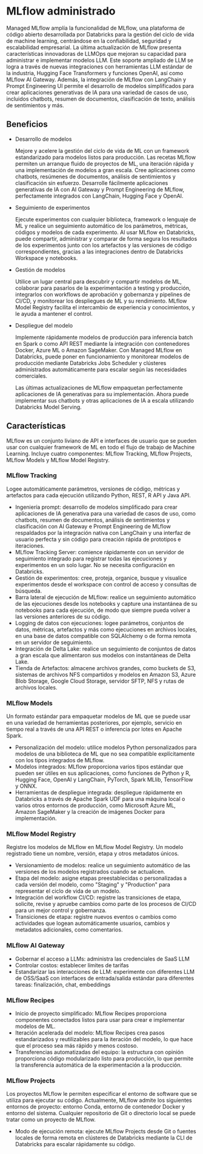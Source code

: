 # MLflow administrado

Managed MLflow amplía la funcionalidad de MLflow, una plataforma de código abierto desarrollada por Databricks para la gestión del ciclo de vida de machine learning, centrándose en la confiabilidad, seguridad y escalabilidad empresarial. La última actualización de MLflow presenta características innovadoras de LLMOps que mejoran su capacidad para administrar e implementar modelos LLM. Este soporte ampliado de LLM se logra a través de nuevas integraciones con herramientas LLM estándar de la industria, Hugging Face Transformers y funciones OpenAI, así como MLflow AI Gateway. Además, la integración de MLflow con LangChain y Prompt Engineering UI permite el desarrollo de modelos simplificados para crear aplicaciones generativas de IA para una variedad de casos de uso, incluidos chatbots, resumen de documentos, clasificación de texto, análisis de sentimientos y más.

## Beneficios

- Desarrollo de modelos

  Mejore y acelere la gestión del ciclo de vida de ML con un framework estandarizado para modelos listos para producción. Las recetas MLflow  permiten un arranque fluido de proyectos de ML, una iteración rápida y una implementación de modelos a gran escala. Cree aplicaciones como chatbots, resúmenes de documentos, análisis de sentimientos y clasificación sin esfuerzo. Desarrolle fácilmente aplicaciones generativas de IA con AI Gateway y Prompt Engineering de MLflow, perfectamente integrados con LangChain, Hugging Face y OpenAI.

- Seguimiento de experimentos

  Ejecute experimentos con cualquier biblioteca, framework o lenguaje de ML y realice un seguimiento automático de los parámetros, métricas, códigos y modelos de cada experimento. Al usar MLflow en Databricks, puede compartir, administrar y comparar de forma segura los resultados de los experimentos junto con los artefactos y las versiones de código correspondientes, gracias a las integraciones dentro de Databricks Workspace y notebooks.

- Gestión de modelos

  Utilice un lugar central para descubrir y compartir modelos de ML, colaborar para pasarlos de la experimentación a testing y producción, integrarlos con workflows de aprobación y gobernanza y pipelines de CI/CD, y monitorear los despliegues de ML y su rendimiento. MLflow Model Registry facilita el intercambio de experiencia y conocimientos, y le ayuda a mantener el control.

- Despliegue del modelo

  Implemente rápidamente modelos de producción para inferencia batch en Spark o como API REST mediante la integración con contenedores Docker, Azure ML o Amazon SageMaker. Con Managed MLflow en Databricks, puede poner en funcionamiento y monitorear modelos de producción mediante Databricks Jobs Scheduler y clústeres administrados automáticamente para escalar según las necesidades comerciales.

  Las últimas actualizaciones de MLflow empaquetan perfectamente aplicaciones de IA generativas para su implementación. Ahora puede implementar sus chatbots y otras aplicaciones de IA a escala utilizando Databricks Model Serving.

## Características

MLflow es un conjunto liviano de API e interfaces de usuario que se pueden usar con cualquier framework de ML en todo el flujo de trabajo de Machine Learning. Incluye cuatro componentes: MLflow Tracking, MLflow Projects, MLflow Models y MLflow Model Registry.

### MLflow Tracking

Logee automáticamente parámetros, versiones de código, métricas y artefactos para cada ejecución utilizando Python, REST, R API y Java API.

- Ingeniería prompt: desarrollo de modelos simplificado para crear aplicaciones de IA generativa para una variedad de casos de uso, como chatbots, resumen de documentos, análisis de sentimientos y clasificación con AI Gateway e Prompt Engineering de MLflow respaldados por la integración nativa con LangChain y una interfaz de usuario perfecta y sin código para creación rápida de prototipos e iteraciones.
- MLflow Tracking Server: comience rápidamente con un servidor de seguimiento integrado para registrar todas las ejecuciones y experimentos en un solo lugar. No se necesita configuración en Databricks.
- Gestión de experimentos: cree, proteja, organice, busque y visualice experimentos desde el workspace con control de acceso y consultas de búsqueda.
- Barra lateral de ejecución de MLflow: realice un seguimiento automático de las ejecuciones desde los notebooks y capture una instantánea de su notebooks para cada ejecución, de modo que siempre pueda volver a las versiones anteriores de su código.
- Logging de datos con ejecuciones: logee parámetros, conjuntos de datos, métricas, artefactos y más como ejecuciones en archivos locales, en una base de datos compatible con SQLAlchemy o de forma remota en un servidor de seguimiento.
- Integración de Delta Lake: realice un seguimiento de conjuntos de datos a gran escala que alimentaron sus modelos con instantáneas de Delta Lake.
- Tienda de Artefactos: almacene archivos grandes, como buckets de S3, sistemas de archivos NFS compartidos y modelos en Amazon S3, Azure Blob Storage, Google Cloud Storage, servidor SFTP, NFS y rutas de archivos locales.

### MLflow Models

Un formato estándar para empaquetar modelos de ML que se puede usar en una variedad de herramientas posteriores, por ejemplo, servicio en tiempo real a través de una API REST o inferencia por lotes en Apache Spark.

- Personalización del modelo: utilice modelos Python personalizados para modelos de una biblioteca de ML que no sea compatible explícitamente con los tipos integrados de MLflow.
- Modelos integrados: MLflow proporciona varios tipos estándar que pueden ser útiles en sus aplicaciones, como funciones de Python y R, Hugging Face, OpenAI y LangChain, PyTorch, Spark MLlib, TensorFlow y ONNX.
- Herramientas de despliegue integrada: despliegue rápidamente en Databricks a través de Apache Spark UDF para una máquina local o varios otros entornos de producción, como Microsoft Azure ML, Amazon SageMaker y la creación de imágenes Docker para implementación.

### MLflow Model Registry

Registre los modelos de MLflow en MLflow Model Registry. Un modelo registrado tiene un nombre, versión, etapa y otros metadatos únicos.

- Versionamiento de modelos: realice un seguimiento automático de las versiones de los modelos registrados cuando se actualicen.
- Etapa del modelo: asigne etapas preestablecidas o personalizadas a cada versión del modelo, como "Staging" y "Production" para representar el ciclo de vida de un modelo.
- Integración del workflow CI/CD: registre las transiciones de etapa, solicite, revise y apruebe cambios como parte de los procesos de CI/CD para un mejor control y gobernanza.
- Transiciones de etapa: registre nuevos eventos o cambios como actividades que logean automáticamente usuarios, cambios y metadatos adicionales, como comentarios.

### MLflow AI Gateway

- Gobernar el acceso a LLMs: administra las credenciales de SaaS LLM
- Controlar costos: establecer límites de tarifas
- Estandarizar las interacciones de LLM: experimente con diferentes LLM de OSS/SaaS con interfaces de entrada/salida estándar para diferentes tareas: finalización, chat, embeddings

### MLflow Recipes

- Inicio de proyecto simplificado: MLflow Recipes proporciona componentes conectados listos para usar para crear e implementar modelos de ML.
- Iteración acelerada del modelo: MLflow Recipes crea pasos estandarizados y reutilizables para la iteración del modelo, lo que hace que el proceso sea más rápido y menos costoso.
- Transferencias automatizadas del equipo: la estructura con opinión proporciona código modularizado listo para producción, lo que permite la transferencia automática de la experimentación a la producción.

### MLflow Projects

Los proyectos MLflow le permiten especificar el entorno de software que se utiliza para ejecutar su código. Actualmente, MLflow admite los siguientes entornos de proyecto: entorno Conda, entorno de contenedor Docker y entorno del sistema. Cualquier repositorio de Git o directorio local se puede tratar como un proyecto de MLflow.

- Modo de ejecución remota: ejecute MLflow Projects desde Git o fuentes locales de forma remota en clústeres de Databricks mediante la CLI de Databricks para escalar rápidamente su código.

